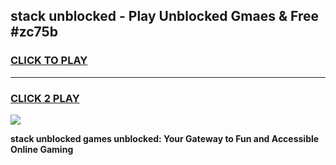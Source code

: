 
## stack unblocked - Play Unblocked Gmaes & Free #zc75b
<h3>
<a href="https://news.freeplayer.one?title=stack_unblocked&ref=03M">CLICK TO PLAY</a></h3>
<hr>

<h3>
<a href="https://news.freeplayer.one?title=stack_unblocked&ref=03M">CLICK 2 PLAY</a>
  
</h3>

<a href="https://news.freeplayer.one?title=stack_unblocked&ref=03M"><img src="https://clearcache.store/games.png"></a>


**stack unblocked games unblocked: Your Gateway to Fun and Accessible Online Gaming**
